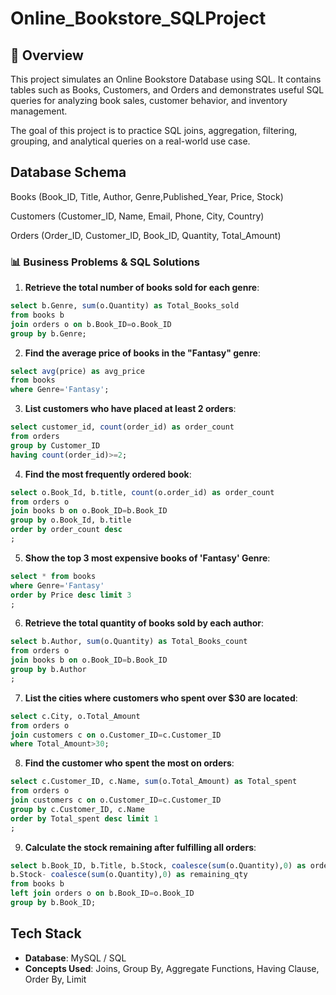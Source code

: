 # Online_Bookstore_SQLProject

## 📖 Overview

This project simulates an Online Bookstore Database using SQL.
It contains tables such as Books, Customers, and Orders and demonstrates useful SQL queries for analyzing book sales, customer behavior, and inventory management.

The goal of this project is to practice SQL joins, aggregation, filtering, grouping, and analytical queries on a real-world use case.

## Database Schema

Books (Book_ID, Title, Author, Genre,Published_Year, Price, Stock)

Customers (Customer_ID, Name, Email, Phone, City, Country)

Orders (Order_ID, Customer_ID, Book_ID, Quantity, Total_Amount)

### 📊 Business Problems & SQL Solutions
1. **Retrieve the total number of books sold for each genre**:
```sql
select b.Genre, sum(o.Quantity) as Total_Books_sold
from books b
join orders o on b.Book_ID=o.Book_ID
group by b.Genre;
```

2. **Find the average price of books in the "Fantasy" genre**:
```sql
select avg(price) as avg_price
from books
where Genre='Fantasy';
```

3. **List customers who have placed at least 2 orders**:
```sql
select customer_id, count(order_id) as order_count
from orders
group by Customer_ID
having count(order_id)>=2;
```

4. **Find the most frequently ordered book**:
```sql
select o.Book_Id, b.title, count(o.order_id) as order_count
from orders o
join books b on o.Book_ID=b.Book_ID
group by o.Book_Id, b.title
order by order_count desc
;
```

5. **Show the top 3 most expensive books of 'Fantasy' Genre**:
```sql
select * from books
where Genre='Fantasy'
order by Price desc limit 3
;
```

6. **Retrieve the total quantity of books sold by each author**:
```sql
select b.Author, sum(o.Quantity) as Total_Books_count
from orders o
join books b on o.Book_ID=b.Book_ID
group by b.Author
;
```

7. **List the cities where customers who spent over $30 are located**:
```sql
select c.City, o.Total_Amount
from orders o
join customers c on o.Customer_ID=c.Customer_ID
where Total_Amount>30;
```
8. **Find the customer who spent the most on orders**:
```sql
select c.Customer_ID, c.Name, sum(o.Total_Amount) as Total_spent
from orders o
join customers c on o.Customer_ID=c.Customer_ID
group by c.Customer_ID, c.Name
order by Total_spent desc limit 1
;
```

9. **Calculate the stock remaining after fulfilling all orders**:
```sql
select b.Book_ID, b.Title, b.Stock, coalesce(sum(o.Quantity),0) as order_qty,
b.Stock- coalesce(sum(o.Quantity),0) as remaining_qty
from books b
left join orders o on b.Book_ID=o.Book_ID
group by b.Book_ID;
```
## Tech Stack
- **Database**: MySQL / SQL
- **Concepts Used**: Joins, Group By, Aggregate Functions, Having Clause, Order By, Limit

